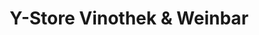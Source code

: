 ---
title: "Y-Store Vinothek & Weinbar"
url: /eltville-am-rhein/y-store-vinothek-und-weinbar/
shop: Spirituosen
---